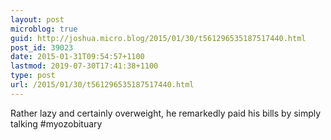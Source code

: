 ```yaml
---
layout: post
microblog: true
guid: http://joshua.micro.blog/2015/01/30/t561296535187517440.html
post_id: 39023
date: 2015-01-31T09:54:57+1100
lastmod: 2019-07-30T17:41:38+1100
type: post
url: /2015/01/30/t561296535187517440.html
---
```

Rather lazy and certainly overweight, he remarkedly paid his bills by simply talking #myozobituary
